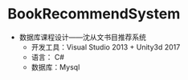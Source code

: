 # BookRecommendSystem
- 数据库课程设计——沈从文书目推荐系统
  - 开发工具：Visual Studio 2013 + Unity3d 2017
  - 语言： C#
  - 数据库：Mysql
